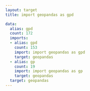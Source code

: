 ```yaml
---
layout: target
title: import geopandas as gpd

data:
  alias: gpd
  count: 172
  imports:
  - alias: gpd
    count: 153
    import: import geopandas as gpd
    target: geopandas
  - alias: gp
    count: 19
    import: import geopandas as gp
    target: geopandas
  target: geopandas
---
```

